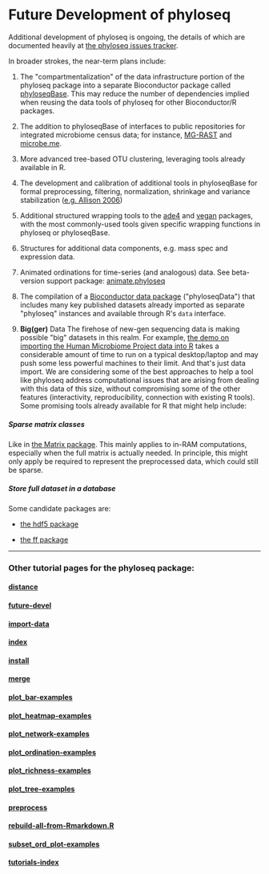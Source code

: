 
<link href="markdown.css" rel="stylesheet"></link>

Future Development of phyloseq
========================================================

Additional development of phyloseq is ongoing, the details of which are documented heavily at [the phyloseq issues tracker](https://github.com/joey711/phyloseq/issues).

In broader strokes, the near-term plans include:

1. The "compartmentalization" of the data infrastructure portion of the phyloseq package into a separate Bioconductor package called [phyloseqBase](https://github.com/joey711/phyloseq/issues/102). This may reduce the number of dependencies implied when reusing the data tools of phyloseq for other Bioconductor/R packages.

1. The addition to phyloseqBase of interfaces to public repositories for integrated microbiome census data; for instance, [MG-RAST](http://metagenomics.anl.gov/) and [microbe.me](http://microbio.me/qiime).

1. More advanced tree-based OTU clustering, leveraging tools already available in R.

1. The development and calibration of additional tools in phyloseqBase for formal preprocessing, filtering, normalization, shrinkage and variance stabilization ([e.g. Allison 2006](http://www.nature.com/nrg/journal/v7/n1/full/nrg1749.html)) 

1. Additional structured wrapping tools to the [ade4](http://cran.r-project.org/web/packages/ade4/index.html) and [vegan](http://cran.r-project.org/web/packages/vegan/index.html) packages, with the most commonly-used tools given specific wrapping functions in phyloseq or phyloseqBase.

1. Structures for additional data components, e.g. mass spec and expression data.

1. Animated ordinations for time-series (and analogous) data. See beta-version support package: [animate.phyloseq](https://github.com/joey711/animate.phyloseq)

1. The compilation of a [Bioconductor data package](http://www.bioconductor.org/packages/release/data/experiment/) ("phyloseqData") that includes many key published datasets already imported as separate "phyloseq" instances and available through R's `data` interface.

1. **Big(ger)** Data
The firehose of new-gen sequencing data is making possible "big" datasets in this realm. For example, [the demo on importing the Human Microbiome Project data into R](http://joey711.github.com/phyloseq-demo/HMP_import_example.html) takes a considerable amount of time to run on a typical desktop/laptop and may push some less powerful machines to their limit. And that's just data import. We are considering some of the best approaches to help a tool like phyloseq address computational issues that are arising from dealing with this data of this size, without compromising some of the other features (interactivity, reproducibility, connection with existing R tools). Some promising tools already available for R that might help include:

##### Sparse matrix classes
Like in [the Matrix package](http://cran.r-project.org/web/packages/Matrix/index.html). This mainly applies to in-RAM computations, especially when the full matrix is actually needed. In principle, this might only apply be required to represent the preprocessed data, which could still be sparse.

##### Store full dataset in a database
Some candidate packages are:

- [the hdf5 package](http://cran.r-project.org/web/packages/hdf5/index.html)

- [the ff package](http://cran.r-project.org/web/packages/ff/index.html)



---

### Other tutorial pages for the phyloseq package:

#### [distance](distance.html)

#### [future-devel](future-devel.html)

#### [import-data](import-data.html)

#### [index](index.html)

#### [install](install.html)

#### [merge](merge.html)

#### [plot_bar-examples](plot_bar-examples.html)

#### [plot_heatmap-examples](plot_heatmap-examples.html)

#### [plot_network-examples](plot_network-examples.html)

#### [plot_ordination-examples](plot_ordination-examples.html)

#### [plot_richness-examples](plot_richness-examples.html)

#### [plot_tree-examples](plot_tree-examples.html)

#### [preprocess](preprocess.html)

#### [rebuild-all-from-Rmarkdown.R](rebuild-all-html-from-Rmarkdown.R)

#### [subset_ord_plot-examples](subset_ord_plot-examples.html)

#### [tutorials-index](tutorials-index.html)


